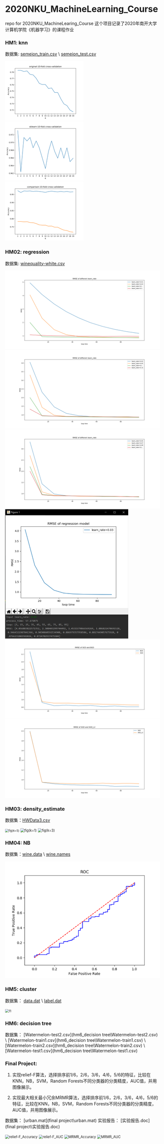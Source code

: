 # 2020NKU_MachineLearning_Course

repo for 2020NKU_MachineLearing_Course
这个项目记录了2020年南开大学计算机学院《机器学习》的课程作业



### HM1: knn

数据集:  [semeion_train.csv](hm1_knn\semeion_train.csv) \ [semeion_test.csv](hm1_knn\semeion_test.csv) 

<img src="hm1_knn\original-10-fold cross-validation.png" alt="original-10-fold cross-validation" style="zoom:25%;" />

<img src="\hm1_knn\sklearn-10-fold cross-validation.png" alt="sklearn-10-fold cross-validation" style="zoom:25%;" />

<img src="\hm1_knn\comparison-10-fold cross-validation.png" alt="comparison-10-fold cross-validation" style="zoom:25%;" />

### HM02: regression

数据集:  [winequality-white.csv](hm2_regression\winequality-white.csv) 

<img src="\hm2_regression\RMSE of different learn_rate(0.01,0.03,0.1,0.3).png" alt="RMSE of different learn_rate(0.01,0.03,0.1,0.3)" style="zoom: 50%;" />

<img src="\hm2_regression\RMSE of different learn_rate(0.03,0.05,0.1,0.15).png" alt="RMSE of different learn_rate(0.03,0.05,0.1,0.15)" style="zoom: 50%;" />

<img src="\hm2_regression\RMSE of different learn_rate(0.05,0.07,0.09,0.1).png" alt="RMSE of different learn_rate(0.05,0.07,0.09,0.1)" style="zoom: 50%;" />

<img src="\hm2_regression\RMSE of regression model(SGD,learn_rate=0.03).png" alt="RMSE of regression model(SGD,learn_rate=0.03)" style="zoom: 50%;" />

<img src="\hm2_regression\RMSE of SGD and BGD.png" alt="RMSE of SGD and BGD" style="zoom: 50%;" />

<img src="\hm2_regression\RMSE of SGD and SGD_L2.png" alt="RMSE of SGD and SGD_L2" style="zoom: 50%;" />

### HM03: density_estimate

数据集：[HWData3.csv](hm3_density_estimate\HWData3.csv) 

<img src="\hm3_density_estimate\fig(k=5).png" alt="fig(k=5)" style="zoom:67%;" />

<img src="\hm3_density_estimate\fig(k=1).png" alt="fig(k=1)" style="zoom:80%;" />

<img src="\hm3_density_estimate\fig(k=3).png" alt="fig(k=3)" style="zoom:80%;" />

### HM04: NB

 数据集：[wine.data](hm4_NB\wine.data) \ [wine.names](hm4_NB\wine.names) 

<img src="\hm4_NB\ROC.png" alt="ROC" style="zoom:80%;" />

### HM5: cluster

数据集： [data.dat](hm5_cluster\data.dat) \ [label.dat](hm5_cluster\label.dat) 

<img src="\hm5_cluster\images\11.png" alt="11" style="zoom:72%;" />

### HM6: decision tree

数据集： [Watermelon-test2.csv](hm6_decision tree\Watermelon-test2.csv) \ [Watermelon-train1.csv](hm6_decision tree\Watermelon-train1.csv) \ [Watermelon-train2.csv](hm6_decision tree\Watermelon-train2.csv) \ [Watermelon-test1.csv](hm6_decision tree\Watermelon-test1.csv) 

### Final Project:

1. 实现relief-F算法，选择排序前1/6，2/6，3/6，4/6，5/6的特征，比较在KNN，NB，SVM，Random Forests不同分类器的分类精度，AUC值，并用图像展示。

2. 实现最大相关最小冗余MRMR算法，选择排序前1/6，2/6，3/6，4/6，5/6的特征，比较在KNN，NB，SVM，Random Forests不同分类器的分类精度，AUC值，并用图像展示。

数据集： [urban.mat](final project\urban.mat)  实验报告： [实验报告.doc](final project\实验报告.doc) 

<img src="\final project\relief-F_Accuracy.png" alt="relief-F_Accuracy" style="zoom: 80%;" />

<img src="\final project\relief-F_AUC.png" alt="relief-F_AUC" style="zoom:80%;" />

<img src="\final project\MRMR_Accuracy.png" alt="MRMR_Accuracy" style="zoom:80%;" />

<img src="\final project\MRMR_AUC.png" alt="MRMR_AUC" style="zoom:80%;" />
